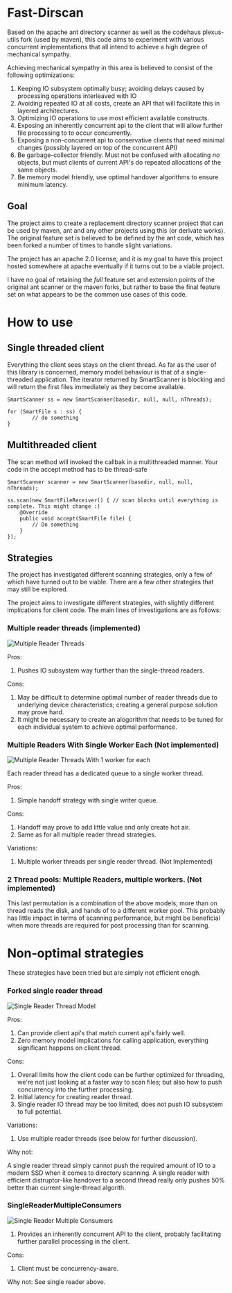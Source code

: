 Fast-Dirscan
===========

Based on the apache ant directory scanner as well as the codehaus plexus-utils fork (used
by maven), this code aims to experiment with various concurrent implementations that all intend
to achieve a high degree of mechanical sympathy.

Achieving mechanical sympathy in this area is believed to consist of the following optimizations:

1. Keeping IO subsystem optimally busy; avoiding delays caused by processing
   operations interleaved with IO
2. Avoiding repeated IO at all costs, create an API that will facilitate this in layered architectures.
3. Optimizing IO operations to use most efficient available constructs.
4. Exposing an inherently concurrent api to the client that will allow further
   file processing to to occur concurrently.
5. Exposing a non-concurrent api to conservative clients that need minimal changes (possibly layered on
   top of the concurrent API)
6. Be garbage-collector friendly. Must not be confused with allocating *no* objects,
   but must clients of current API's do repeated allocations of the same objects.
7. Be memory model friendly, use optimal handover algorithms to ensure minimum latency.

Goal
-------

The project aims to create a replacement directory scanner project that can be used by
maven, ant and any other projects using this (or derivate works). The original feature
set is believed to be defined by the ant code, which has been forked a number of times
to handle slight variations.

The project has an apache 2.0 license, and it is my goal to have this project hosted somewhere
at apache eventually if it turns out to be a viable project.

I have no goal of retaining the *full* feature set and extension points of the original ant scanner
or the maven forks, but rather to base the final feature set on what appears to be the common use cases
of this code.

How to use
==========

Single threaded client
-----------------------

Everything the client sees stays on the client thread. As far as the user of this library is concerned,
memory model behaviour is that of a single-threaded application. The iterator returned by SmartScanner is blocking
and will return the first files immediately as they become available.

    SmartScanner ss = new SmartScanner(basedir, null, null, nThreads);

    for (SmartFile s : ss) {
    		// do something
    }


Multithreaded client
--------------------
The scan method will invoked the callbak in a multithreaded manner. Your code in the accept method
has to be thread-safe

    SmartScanner scanner = new SmartScanner(basedir, null, null, nThreads);

    ss.scan(new SmartFileReceiver() { // scan blocks until everything is complete. This might change :)
        @Override
        public void accept(SmartFile file) {
            // Do something
        }
    });




Strategies
-------

The project has investigated different scanning strategies, only a few of which have turned out
to be viable. There are a few other strategies that may still be explored.


The project aims to investigate different strategies, with slightly different implications for client code. The main lines of investigations are as follows:

### Multiple reader threads (implemented)

![Multiple Reader Threads](images/MultipleReaderThreads.png)

Pros:

1. Pushes IO subsystem way further than the single-thread readers.

Cons:

1. May be difficult to determine optimal number of reader threads due to underlying device
  characteristics; creating a general purpose solution may prove hard.
2. It might be necessary to create an alogorithm that needs to be tuned for each individual
   system to achieve optimal performance.

### Multiple Readers With Single Worker Each (Not implemented)

![Multiple Reader Threads With 1 worker for each](images/MultipleReadersWithSingleWorkerEach.png)

Each reader thread has a dedicated queue to a single worker thread.

Pros:

1. Simple handoff strategy with single writer queue.

Cons:

1. Handoff may prove to add little value and only create hot air.
2. Same as for all multiple reader thread strategies.

Variations:

1. Multiple worker threads per single reader thread. (Not Implemented)

### 2 Thread pools: Multiple Readers, multiple workers. (Not implemented)

This last permutation is a combination of the above models; more than on thread reads the disk, and hands
of to a different worker pool. This probably has little impact in terms of scanning performance,
but might be beneficial when more threads are required for post processing than for scanning.

Non-optimal strategies
=====================
These strategies have been tried but are simply not efficient enogh.

### Forked single reader thread

![Single Reader Thread Model](images/2Threads.png)

Pros:

1. Can provide client api's that match current api's fairly well.
2. Zero memory model implications for calling application, everything significant happens
   on client thread.

Cons:

1. Overall limits how the client code can be further optimized for threading, we're not just looking
   at a faster way to scan files; but also how to push concurrency into the further processing.
2. Initial latency for creating reader thread.
3. Single reader IO thread may be too limited, does not push IO subsystem to full potential.

Variations:

1. Use multiple reader threads (see below for further discussion).

Why not:

A single reader thread simply cannot push the required amount of IO to a modern SSD
when it comes to directory scanning. A single reader with efficient distruptor-like handover
to a second thread really only pushes 50% better than current single-thread algorith.

### SingleReaderMultipleConsumers

![Single Reader Multiple Consumers](images/SingleReaderMultipleConsumers.png)


1. Provides an inherently concurrent API to the client, probably facilitating further
   parallel processing in the client.

Cons:

1. Client must be concurrency-aware.

Why not: See single reader above.
